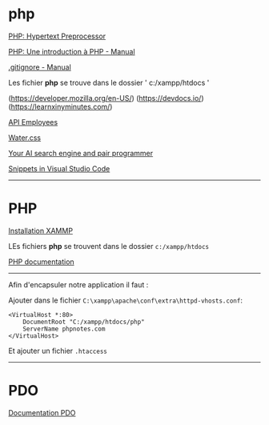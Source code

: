 # php

[PHP: Hypertext Preprocessor](https://www.php.net/)

[PHP: Une introduction à PHP - Manual](https://www.php.net/manual/fr/tutorial.php)

[.gitignore - Manual](https://www.toptal.com/developers/gitignore)


Les fichier **php** se trouve dans le dossier ' c:/xampp/htdocs '


(https://developer.mozilla.org/en-US/)
(https://devdocs.io/)
(https://learnxinyminutes.com/)

[API Employees](https://dummy.restapiexample.com/api/v1/employees)


[Water.css](https://watercss.kognise.dev/)

[Your AI search engine and pair programmer](https://www.phind.com/)

[Snippets in Visual Studio Code](https://code.visualstudio.com/docs/editor/userdefinedsnippets)



-----------------------------------------------------------

# PHP

[Installation XAMMP](https://www.apachefriends.org/fr/download.html)

LEs fichiers **php** se trouvent dans le dossier `c:/xampp/htdocs`

[PHP documentation](https://www.php.net/manual/fr/)

---

Afin d'encapsuler notre application il faut :

Ajouter dans le fichier `C:\xampp\apache\conf\extra\httpd-vhosts.conf`:

```
<VirtualHost *:80>
    DocumentRoot "C:/xampp/htdocs/php"
    ServerName phpnotes.com
</VirtualHost>
```

Et ajouter un fichier `.htaccess`

---

# PDO

[Documentation PDO](https://www.php.net/manual/fr/pdo.connections.php)
